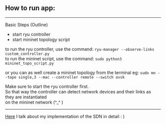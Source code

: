 ## How to run app:  
---
Basic Steps (Outline)
- start ryu controller  
- start mininet topology script  

to run the ryu controller, use the command:  `ryu-manager --observe-links custom_controller.py`  
to run the mininet script, use the command:      `sudo python3 mininet_topo_script.py`  

or you can as well create a mininet topology from the terminal eg: `sudo mn --topo single,3 --mac --controller remote --switch ovsk`  

Make sure to start the ryu controller first.  
So that way the controller can detect network devices and their links as they are instantiated   
on the mininet network (^_^ )

---

[Here](https://the-garden-iota.vercel.app/notes/exploring-computer-networks/building-a-simple-software-defined-network-with-ryu-and-mininet-in-python) I talk about my implementation of the SDN in detail : )